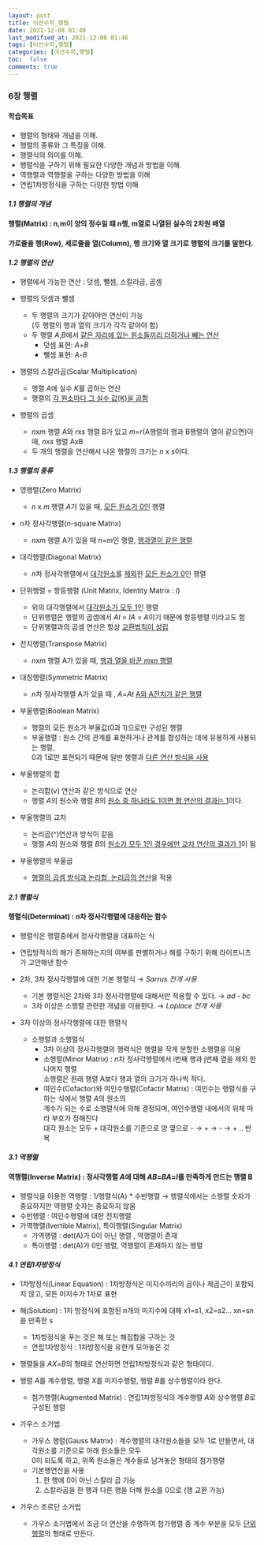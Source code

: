 ```yaml
---
layout: post
title: 이산수학_행렬
date: 2021-12-08 01:40 
last_modified_at: 2021-12-08 01:46
tags: [이산수학,행렬]
categories: [이산수학,행렬]
toc:  false
comments: true
---
```


### 6장 행렬  

#### 학습목표  

* 행렬의 형태와 개념을 이해.
* 행렬의 종류와 그 특징을 이해.
* 행렬식의 의미를 이해.
* 행렬식을 구하기 위해 필요한 다양한 개념과 방법을 이해.
* 역행렬과 역행렬을 구하는 다양한 방법을 이해
* 연립1차방정식을 구하는 다양한 방법 이해

#### *1.1 행렬의 개념*  

#### 행렬(Matrix) : n,m이 양의 정수일 떄 n행, m열로 나열된 실수의 2차원 배열  
#### 가로줄을 행(Row), 세로줄을 열(Column), 행 크기와 열 크기로 행렬의 크기를 말한다.

#### *1.2 행렬의 연산*  

* 행렬에서 가능한 연산 : 덧셈, 뺄셈, 스칼라곱, 곱셈  
* 행렬의 덧셈과 뺄셈
    * 두 행렬의 크기가 같아야만 연산이 가능  
    (두 행렬의 행과 열의 크기가 각각 같아야 함)
    * 두 행렬 *A*,*B*에서 <u>같은 자리에 있는 원소들끼리 더하거나 빼는 연산</u>
        * 덧셈 표현: *A*+*B*
        * 뺄셈 표현: *A*-*B*

* 행렬의 스칼라곱(Scalar Multiplication)
    * 행렬 *A*에 실수 *K*를 곱하는 연산
    * 행렬의 <u>각 원소마다 그 실수 값(K)을 곱함</u>  

* 행렬의 곱셈  
    * *n*x*m* 행렬 A와 *r*x*s* 행렬 B가 있고 *m*=*r*(A행렬의 행과 B행렬의 열이 같으면)이 때, *n*x*s* 행렬 AxB
    * 두 개의 행렬을 연산해서 나온 행렬의 크기는  *n* x *s*이다.  

#### *1.3 행렬의 종류*  

* 영행렬(Zero Matrix) 
    * *n* x *m* 행렬 *A*가 있을 때, <u>모든 원소가 0인</u> 행렬  

* n차 정사각행렬(*n*-square Matrix)
    * *n*x*m* 행렬 A가 있을 때 *n*=*m*인 행렬, <u>행과열이 같은 행렬</u>  

* 대각행렬(Diagonal Matrix)
    * *n*차 정사각행렬에서 <u>대각원소</u>를 <u>제외</u>한 <u>모든 원소가 0</u>인 행렬  

* 단위행렬 = 항등행렬 (Unit Matrix, Identity Matrix : *I*)
    * 위의 대각행렬에서 <u>대각원소가 모두 1</u>인 행렬
    * 단위행렬은 행렬의 곱셈에서 *AI* = *IA* = *A*이기 때문에 항등행렬 이라고도 함  
    * 단위행렬과의 곱셈 연산은 항상 <u>교환법칙이 성립</u>  

* 전치행렬(Transpose Matrix)  
    * *n*x*m* 행렬 A가 있을 때, <u>행과 열을 바꾼 *m*x*n* 행렬</u>  

* 대칭행렬(Symmetric Matrix)
    * *n*차 정사각행렬 A가 있을 때 , *A*=*At* <u>A와 A전치가 같은 행렬</u>  

* 부울행렬(Boolean Matrix)
    * 행렬의 모든 원소가 부울값(0과 1)으로만 구성된 행렬
    * 부울행렬 : 원소 간의 관계를 표현하거나 관계를 합성하는 데에 유용하게 사용되는 행렬,  
    0과 1로만 표현되기 때문에 일반 행렬과 <u>다른 연산 방식을 사용</u>  

* 부울행렬의 합
    * 논리합(v) 연산과 같은 방식으로 연산
    * 행렬 *A*의 원소와 행렬 *B*의 <u>원소 중 하나라도 1이면 합 연산의 결과는 1</u>이다.  
* 부울행렬의 교차
    * 논리곱(^)연산과 방식이 같음
    * 행렬 *A*의 원소와 행렬 *B*의 <u>원소가 모두 1인 경우에만 교차 연산의 결과가 1</u>이 됨
* 부울행렬의 부울곱
    * <u>행렬의 곱셈 방식과 논리합, 논리곱의 연산</u>을 적용  

#### *2.1 행렬식*   

#### 행렬식(Determinat) : *n*차 정사각행렬에 대응하는 함수  
* 행렬식은 행렬중에서 정사각행렬을 대표하는 식
* 연립방적식의 해가 존재하는지의 여부를 판별하거나 해를 구하기 위해 라이프니츠가 고안해낸 함수
* 2차, 3차 정사각행렬에 대한 기본 행렬식 → *Sarrus 전개 사용*
    * 기본 행렬식은 2차와 3차 정사각행렬에 대해서만 적용할 수 있다. → *ad* - *bc*
    * 3차 이상은 소행렬 관련한 개념을 이용한다. → *Laplace 전개 사용*  

* 3차 이상의 정사각행렬에 대한 행렬식
    * 소행렬과 소행렬식
        * 3차 이상의 정사각행렬의 행력식은 행렬을 작게 분할한 소행렬을 이용
        * 소행렬(Minor Matrix) : *n*차 정사각행렬에서 i번째 행과 j번째 열을 제외 한 나머지 행렬  
        소행렬은 원래 행렬 A보다 행과 열의 크기가 하나씩 작다.
        * 여인수(Cofactor)와 여인수행렬(Cofactir Matrix) : 여인수는 행렬식을 구하는 식에서 행렬 *A*의 원소의  
        계수가 되는 수로 소행렬식에 의해 결정되며, 여인수행렬 내에서의 위체 따라 부호가 정해진다  
        대각 원소는 모두 + 대각원소를 기준으로 양 옆으로 - → + → - → + .. 반복   

#### *3.1 역행렬*

#### 역행렬(Inverse Matrix) : 정사각행렬 *A*에 대해 *AB*=*BA*=*I*를 만족하게 만드는 행렬 B  

* 행렬식을 이용한 역행렬 : 1/행렬식(A) * 수반행렬 → 행렬식에서는 소행렬 숫자가 중요하지만 역행렬 숫자는 중요하지 않음
* 수반행렬 : 여인수행렬에 대한 전치행렬
* 가역행렬(Ivertible Matrix), 특이행렬(Singular Matrix)
    * 가역행렬 : det(A)가 0이 아닌 행렬 , 역행렬이 존재
    * 특이행렬 : det(A)가 0인 행렬, 역행렬이 존재하지 않는 행렬 



#### *4.1 연립1차방정식*  
* 1차방정식(Linear Equation) : 1차방정식은 미지수끼리의 곱이나 제곱근이 포함되지 않고, 모든 미지수가 1차로 표현
* 해(Solution) : 1차 방정식에 포함된 *n*개의 미지수에 대해 x1=s1, x2=s2... xn=sn을 만족한 s
    * 1차방정식을 푸는 것은 해 또는 해집합을 구하는 것
    * 연립1차방정식 : 1차방정식을 유한개 모아놓은 것  
* 행렬들을 *AX*=*B*의 형태로 연산하면 연립1차방정식과 같은 형태이다.
* 행렬 *A*를 계수행렬, 행렬 *X*를 미지수행렬, 행렬 *B*를 상수행렬이라 한다.
    * 첨가행렬(Augmented Matrix) : 연립1차방정식의 계수행렬 *A*와 상수행렬 *B*로 구성된 행렬

* 가우스 소거법
    * 가우스 행렬(Gauss Matrix) : 계수행렬의 대각원소들을 모두 1로 만들면서, 대각원소를 기준으로 아래 원소들은 모두   
    0이 되도록 하고, 위쪽 원소들은 계수들로 남겨놓은 형태의 첨가행렬
    * 기본행연산을 사용
        1. 한 행에 0이 아닌 스칼라 곱 가능
        2. 스칼라곱을 한 행과 다른 행을 더해 원소를 0으로 (행 교환 가능)

* 가우스 조르단 소거법
    * 가우스 소거법에서 조금 더 연산을 수행하여 첨가행렬 중 계수 부분을 모두 <u>단위행렬</u>의 형태로 만든다.
